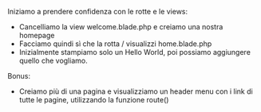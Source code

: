 Iniziamo a prendere confidenza con le rotte e le views:
- Cancelliamo la view welcome.blade.php e creiamo una nostra homepage
- Facciamo quindi sì che la rotta / visualizzi home.blade.php
- Inizialmente stampiamo solo un Hello World, poi possiamo aggiungere quello che vogliamo.

Bonus:
- Creiamo più di una pagina e visualizziamo un header menu con i link di tutte le pagine, utilizzando la funzione route()